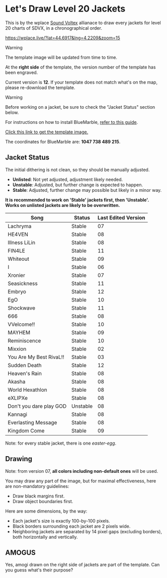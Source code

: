 # Let's Draw Level 20 Jackets

This is by the wplace [Sound Voltex](https://wplace.live/join?id=01989f5c-68ff-7a63-8f28-d965e94dbab1) allianace to draw every jackets for level 20 charts of SDVX, in a chronographical order.

<https://wplace.live/?lat=44.6917&lng=4.2209&zoom=15>

> [!WARNING]
> The template image will be updated from time to time.
>
> At the **right side** of the template, the version number of the template has been engraved.
>
> Current version is **12**. If your template does not match what's on the map, please re-download the template.

> [!WARNING]
> Before working on a jacket, be sure to check the "Jacket Status" section below.

For instructions on how to install BlueMarble, [refer to this guide](https://github.com/sdvx-wplace/joyeuse?tab=readme-ov-file#using-bluemarble).

[Click this link to get the template image.](./level-20.png)

The coordinates for BlueMarble are: **1047 738 489 215**.

## Jacket Status

The initial dithering is not clean, so they should be manually adjusted.

- **Unlisted**: Not yet adjusted, adjustment likely needed.
- **Unstable**: Adjusted, but further change is expected to happen.
- **Stable**: Adjusted, further change may possible but likely in a minor way.

**It is recommended to work on 'Stable' jackets first, then 'Unstable'. Works on unlisted jackets are likely to be overwritten.**

| Song | Status | Last Edited Version |
| ---- | ------ | ------------------- |
| Lachryma | Stable | 07 |
| HE4VEN | Stable | 08 |
| Illness LiLin | Stable | 08 |
| FIN4LE | Stable | 11 |
| Whiteout | Stable | 09 |
| I | Stable | 06 |
| Xronier | Stable | 07 |
| Seasickness | Stable | 11 |
| Embryo | Stable | 12 |
| EgO | Stable | 10 |
| Shockwave | Stable | 11 |
| 666 | Stable | 08 |
| VVelcome!! | Stable | 10 |
| MAYHEM | Stable | 09 |
| Reminiscence | Stable | 10 |
| Mixxion | Stable | 02 |
| You Are My Best RivaL!! | Stable | 03 |
| Sudden Death | Stable | 12 |
| Heaven's Rain | Stable | 08 |
| Akasha | Stable | 08 |
| World Hexathlon | Stable | 08 |
| eXLIPXe | Stable | 08 |
| Don't you dare play GOD | Unstable | 08 |
| Kannagi | Stable | 08 |
| Everlasting Message | Stable | 08 |
| Kingdom Come | Stable | 09 |

Note: for every stable jacket, there is one *easter-egg*.

## Drawing

Note: from version 07, **all colors including non-default ones** will be used.

You may draw any part of the image, but for maximal effectiveness, here are non-mandatory guidelines:

- Draw black margins first.
- Draw object boundaries first.

Here are some dimensions, by the way:

- Each jacket's size is exactly 100-by-100 pixels.
- Black borders surrounding each jacket are 2 pixels wide.
- Neighboring jackets are separated by 14 pixel gaps (excluding borders), both horizontally and vertically.

## AMOGUS

Yes, amogi drawn on the right side of jackets are part of the template.
Can you guess what's their purpose?
